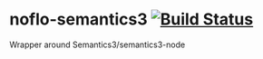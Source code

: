 # noflo-semantics3 [![Build Status](https://secure.travis-ci.org/kenhkan/noflo-semantics3.png?branch=master)](http://travis-ci.org/kenhkan/noflo-semantics3)

Wrapper around Semantics3/semantics3-node
